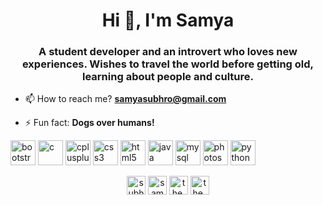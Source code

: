 <h1 align="center">Hi 👋, I'm Samya</h1>
<h3 align="center">A student developer and an introvert who loves new experiences. Wishes to travel the world before getting old, learning about people and culture.</h3>

- 📫 How to reach me? **samyasubhro@gmail.com**

- ⚡ Fun fact: **Dogs over humans!**

<p align="left"><img src="https://devicons.github.io/devicon/devicon.git/icons/bootstrap/bootstrap-plain.svg" alt="bootstrap" width="40" height="40"/> <img src="https://devicons.github.io/devicon/devicon.git/icons/c/c-original.svg" alt="c" width="40" height="40"/> <img src="https://devicons.github.io/devicon/devicon.git/icons/cplusplus/cplusplus-original.svg" alt="cplusplus" width="40" height="40"/> <img src="https://devicons.github.io/devicon/devicon.git/icons/css3/css3-original-wordmark.svg" alt="css3" width="40" height="40"/> <img src="https://devicons.github.io/devicon/devicon.git/icons/html5/html5-original-wordmark.svg" alt="html5" width="40" height="40"/> <img src="https://devicons.github.io/devicon/devicon.git/icons/java/java-original-wordmark.svg" alt="java" width="40" height="40"/> <img src="https://devicons.github.io/devicon/devicon.git/icons/mysql/mysql-original-wordmark.svg" alt="mysql" width="40" height="40"/> <img src="https://devicons.github.io/devicon/devicon.git/icons/photoshop/photoshop-plain.svg" alt="photoshop" width="40" height="40"/> <img src="https://devicons.github.io/devicon/devicon.git/icons/python/python-original.svg" alt="python" width="40" height="40"/></p><p align="center">
<a href="https://twitter.com/subhrosamya" target="blank"><img align="center" src="https://cdn.jsdelivr.net/npm/simple-icons@3.0.1/icons/twitter.svg" alt="subhrosamya" height="30" width="30" /></a>
<a href="https://linkedin.com/in/samya-subhro-roy" target="blank"><img align="center" src="https://cdn.jsdelivr.net/npm/simple-icons@3.0.1/icons/linkedin.svg" alt="samya-subhro-roy" height="30" width="30" /></a>
<a href="https://fb.com/the.unimportant.soul" target="blank"><img align="center" src="https://cdn.jsdelivr.net/npm/simple-icons@3.0.1/icons/facebook.svg" alt="the.unimportant.soul" height="30" width="30" /></a>
<a href="https://instagram.com/the__unimportant__soul" target="blank"><img align="center" src="https://cdn.jsdelivr.net/npm/simple-icons@3.0.1/icons/instagram.svg" alt="the__unimportant__soul" height="30" width="30" /></a>
</p>
